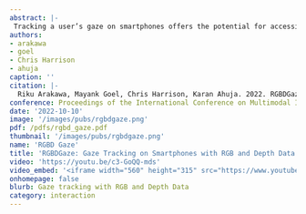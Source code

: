 ```yaml
---
abstract: |-
 Tracking a user’s gaze on smartphones offers the potential for accessible and powerful multimodal interactions. However, phones are used in a myriad of contexts and state-of-the-art gaze models that use only the front-facing RGB cameras are too coarse and do not adapt adequately to changes in context. While prior research has showcased the efficacy of depth maps for gaze tracking, they have been limited to desktop-grade depth cameras, which are more capable than the types seen in smartphones, that must be thin and low-powered. In this paper, we present a gaze tracking system that makes use of today’s smartphone depth camera technology to adapt to the changes in distance and orientation relative to the user’s face. Unlike prior efforts that used depth sensors, we do not constrain the users to maintain a fixed head position. Our approach works across different use contexts in unconstrained mobile settings. The results show that our multimodal ML model has a mean gaze error of 1.89 cm; a 16.3% improvement over using RGB data alone (2.26 cm error). Our system and dataset offer the first benchmark of gaze tracking on smartphones using RGB+Depth data under different use contexts.
authors:
- arakawa
- goel
- Chris Harrison
- ahuja
caption: ''
citation: |-
  Riku Arakawa, Mayank Goel, Chris Harrison, Karan Ahuja. 2022. RGBDGaze: Gaze Tracking on Smartphones with RGB and Depth Data In Proceedings of the 2022 International Conference on Multimodal Interaction (ICMI '22). Association for Computing Machinery, New York, NY, USA.
conference: Proceedings of the International Conference on Multimodal Interaction (ICMI) 2022.
date: '2022-10-10'
image: '/images/pubs/rgbdgaze.png'
pdf: /pdfs/rgbd_gaze.pdf
thumbnail: '/images/pubs/rgbdgaze.png'
name: 'RGBD Gaze'
title: 'RGBDGaze: Gaze Tracking on Smartphones with RGB and Depth Data'
video: 'https://youtu.be/c3-GoQQ-mds'
video_embed: '<iframe width="560" height="315" src="https://www.youtube.com/embed/c3-GoQQ-mds" frameborder="0" allowfullscreen></iframe>'
onhomepage: false
blurb: Gaze tracking with RGB and Depth Data
category: interaction
---
```

